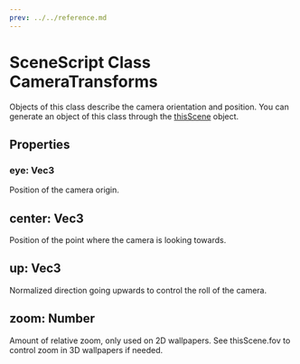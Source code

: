 ```yaml
---
prev: ../../reference.md
---
```


# SceneScript Class CameraTransforms

Objects of this class describe the camera orientation and position. You can generate an object of this class through the [thisScene](/scene/scenescript/reference/class/IScene) object.

## Properties

### eye: Vec3

Position of the camera origin.

## center: Vec3

Position of the point where the camera is looking towards.

## up: Vec3

Normalized direction going upwards to control the roll of the camera.

## zoom: Number

Amount of relative zoom, only used on 2D wallpapers. See thisScene.fov to control zoom in 3D wallpapers if needed. 